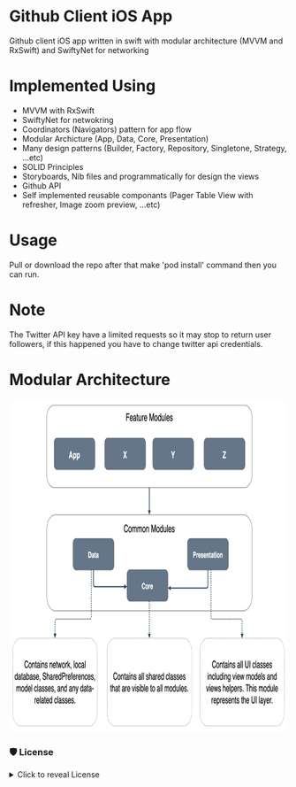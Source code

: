 # Github Client iOS App
Github client iOS app written in swift with modular architecture (MVVM and RxSwift) and SwiftyNet for networking

# Implemented Using

* MVVM with RxSwift
* SwiftyNet for netwokring
* Coordinators (Navigators) pattern for app flow
* Modular Archicture (App, Data, Core, Presentation)
* Many design patterns (Builder, Factory, Repository, Singletone, Strategy, ...etc)
* SOLID Principles
* Storyboards, Nib files and programmatically for design the views
* Github API
* Self implemented reusable componants (Pager Table View with refresher, Image zoom preview, ...etc) 
 
# Usage

Pull or download the repo after that make  'pod install' command then you can run.

# Note
The Twitter API key have a limited requests so it may stop to return user followers, if this happened you have to change twitter api credentials.


# Modular Architecture

  <img src="https://github.com/mohammed-salah-zidane/GithubClient/blob/main/blob/modular-arch-diagram.png" height="600">
 
 ### 🛡 License
<details>
    <summary>
        Click to reveal License
    </summary>
    
```
MIT License

Copyright (c) 2021 Mohamed Salah Zidane

Permission is hereby granted, free of charge, to any person obtaining a copy
of this software and associated documentation files (the "Software"), to deal
in the Software without restriction, including without limitation the rights
to use, copy, modify, merge, publish, distribute, sublicense, and/or sell
copies of the Software, and to permit persons to whom the Software is
furnished to do so, subject to the following conditions:

The above copyright notice and this permission notice shall be included in all
copies or substantial portions of the Software.

THE SOFTWARE IS PROVIDED "AS IS", WITHOUT WARRANTY OF ANY KIND, EXPRESS OR
IMPLIED, INCLUDING BUT NOT LIMITED TO THE WARRANTIES OF MERCHANTABILITY,
FITNESS FOR A PARTICULAR PURPOSE AND NONINFRINGEMENT. IN NO EVENT SHALL THE
AUTHORS OR COPYRIGHT HOLDERS BE LIABLE FOR ANY CLAIM, DAMAGES OR OTHER
LIABILITY, WHETHER IN AN ACTION OF CONTRACT, TORT OR OTHERWISE, ARISING FROM,
OUT OF OR IN CONNECTION WITH THE SOFTWARE OR THE USE OR OTHER DEALINGS IN THE
SOFTWARE.
```
